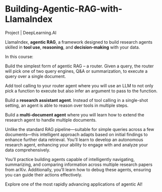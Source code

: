 # Building-Agentic-RAG-with-LlamaIndex

Project | DeepLearning.AI

LlamaIndex, **agentic RAG**, a framework designed to build research agents skilled in **tool use**, **reasoning**, and **decision-making** with your data.

In this course:

Build the simplest form of agentic RAG – a router. Given a query, the router will pick one of two query engines, Q&A or summarization, to execute a query over a single document.

Add tool calling to your router agent where you will use an LLM to not only pick a function to execute but also infer an argument to pass to the function.

Build a **research assistant agent**. Instead of tool calling in a single-shot setting, an agent is able to reason over tools in multiple steps.

Build a **multi-document agent** where you will learn how to extend the research agent to handle multiple documents.

Unlike the standard RAG pipeline—suitable for simple queries across a few documents—this intelligent approach adapts based on initial findings to enhance further data retrieval. You’ll learn to develop an autonomous research agent, enhancing your ability to engage with and analyze your data comprehensively.

You’ll practice building agents capable of intelligently navigating, summarizing, and comparing information across multiple research papers from arXiv. Additionally, you’ll learn how to debug these agents, ensuring you can guide their actions effectively.

Explore one of the most rapidly advancing applications of agentic AI!
